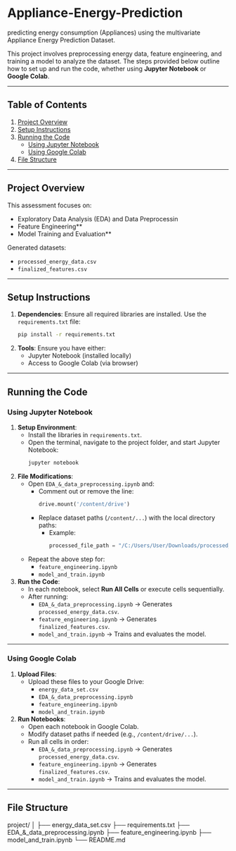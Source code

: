 #  Appliance-Energy-Prediction
 predicting energy consumption (Appliances) using  the multivariate Appliance Energy Prediction Dataset.

This project involves preprocessing energy data, feature engineering, and training a model to analyze the dataset. The steps provided below outline how to set up and run the code, whether using **Jupyter Notebook** or **Google Colab**.

---

## Table of Contents
1. [Project Overview](#project-overview)
2. [Setup Instructions](#setup-instructions)
3. [Running the Code](#running-the-code)
   - [Using Jupyter Notebook](#using-jupyter-notebook)
   - [Using Google Colab](#using-google-colab)
4. [File Structure](#file-structure)

---

## Project Overview
This assessment focuses on:
- Exploratory Data Analysis (EDA) and Data Preprocessin
- Feature Engineering**
- Model Training and Evaluation**

Generated datasets:
- `processed_energy_data.csv`
- `finalized_features.csv`

---

## Setup Instructions
1. **Dependencies**: Ensure all required libraries are installed. Use the `requirements.txt` file:
   ```bash
   pip install -r requirements.txt
   ```
2. **Tools**: Ensure you have either:
   - Jupyter Notebook (installed locally)
   - Access to Google Colab (via browser)

---

## Running the Code

### Using Jupyter Notebook
1. **Setup Environment**:
   - Install the libraries in `requirements.txt`.  
   - Open the terminal, navigate to the project folder, and start Jupyter Notebook:
     ```bash
     jupyter notebook
     ```
2. **File Modifications**:
   - Open `EDA_&_data_preprocessing.ipynb` and:
     - Comment out or remove the line:
       ```python
       drive.mount('/content/drive')
       ```
     - Replace dataset paths (`/content/...`) with the local directory paths:
       - Example:
         ```python
         processed_file_path = "/C:/Users/User/Downloads/processed_energy_data.csv"
         ```
   - Repeat the above step for:
     - `feature_engineering.ipynb`
     - `model_and_train.ipynb`
3. **Run the Code**:
   - In each notebook, select **Run All Cells** or execute cells sequentially.
   - After running:
     - `EDA_&_data_preprocessing.ipynb` → Generates `processed_energy_data.csv`.
     - `feature_engineering.ipynb` → Generates `finalized_features.csv`.
     - `model_and_train.ipynb` → Trains and evaluates the model.

---

### Using Google Colab
1. **Upload Files**:
   - Upload these files to your Google Drive:
     - `energy_data_set.csv`
     - `EDA_&_data_preprocessing.ipynb`
     - `feature_engineering.ipynb`
     - `model_and_train.ipynb`
2. **Run Notebooks**:
   - Open each notebook in Google Colab.
   - Modify dataset paths if needed (e.g., `/content/drive/...`).
   - Run all cells in order:
     - `EDA_&_data_preprocessing.ipynb` → Generates `processed_energy_data.csv`.
     - `feature_engineering.ipynb` → Generates `finalized_features.csv`.
     - `model_and_train.ipynb` → Trains and evaluates the model.

---

## File Structure

project/
│
├── energy_data_set.csv
├── requirements.txt
├── EDA_&_data_preprocessing.ipynb
├── feature_engineering.ipynb
├── model_and_train.ipynb
└── README.md

